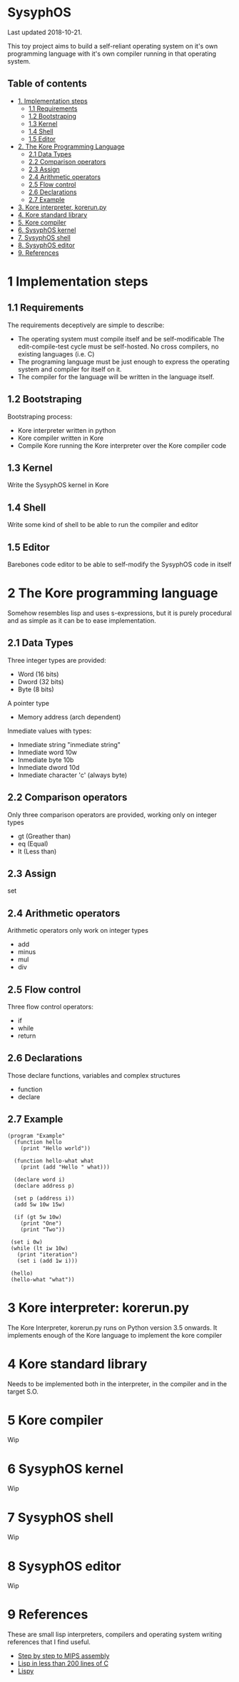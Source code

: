 SysyphOS
========

Last updated 2018-10-21.

This toy project aims to build a self-reliant operating system on it's
own programming language with it's own compiler running in that
operating system.

Table of contents
-----------------

- [1. Implementation steps](#implementation-steps)
  - [1.1 Requirements](#11-requirements)
  - [1.2 Bootstraping](#12-bootstraping)
  - [1.3 Kernel](#13-kernel)
  - [1.4 Shell](#14-shell)
  - [1.5 Editor](#15-editor)
- [2. The Kore Programming Language](#2-the-kore-programming-language)
  - [2.1 Data Types](#21-data-types)
  - [2.2 Comparison operators](#22-comparison-operators)
  - [2.3 Assign](#23-assign)
  - [2.4 Arithmetic operators](#24-arithmetic-operators)
  - [2.5 Flow control](#25-flow-control)
  - [2.6 Declarations](#26-declarations)
  - [2.7 Example](#27-example)
- [3. Kore interpreter, korerun.py](#3-kore-interpreter-korerunpy)
- [4. Kore standard library](#4-core-standard-library)
- [5. Kore compiler](#5-kore-compiler)
- [6. SysyphOS kernel](#6-sysyphos-kernel)
- [7. SysyphOS shell](#7-sysyphos-shell)
- [8. SysyphOS editor](#8-sysyphos-editor)
- [9. References](#9-references)

1 Implementation steps
======================

1.1 Requirements
----------------

The requirements deceptively are simple to describe:
- The operating system must compile itself and be self-modificable
  The edit-compile-test cycle must be self-hosted. No cross compilers,
  no existing languages (i.e. C)
- The programing language must be just enough to express the operating
  system and compiler for itself on it.
- The compiler for the language will be written in the language itself.

1.2 Bootstraping
----------------

Bootstraping process:

- Kore interpreter written in python
- Kore compiler written in Kore
- Compile Kore running the Kore interpreter over the
  Kore compiler code

1.3 Kernel
----------

Write the SysyphOS kernel in Kore

1.4 Shell
---------

Write some kind of shell to be able to run the compiler and editor

1.5 Editor
----------

Barebones code editor to be able to self-modify the SysyphOS code in
itself

2 The Kore programming language
===============================

Somehow resembles lisp and uses s-expressions, but it is purely
procedural and as simple as it can be to ease implementation.

2.1 Data Types
--------------

Three integer types are provided:

- Word  (16 bits)
- Dword (32 bits)
- Byte (8 bits)

A pointer type

- Memory address (arch dependent)

Inmediate values with types:

- Inmediate string     "inmediate string"
- Inmediate word       10w
- Inmediate byte       10b
- Inmediate dword      10d
- Inmediate character  'c' (always byte)

2.2 Comparison operators
------------------------

Only three comparison operators are provided, working only on integer
types

- gt (Greather than)
- eq (Equal)
- lt (Less than)

2.3 Assign
----------

set

2.4 Arithmetic operators
------------------------

Arithmetic operators only work on integer types

- add
- minus
- mul
- div

2.5 Flow control
----------------

Three flow control operators:

- if
- while
- return

2.6 Declarations
----------------

Those declare functions, variables and complex structures

- function
- declare

2.7 Example
-----------

```
(program "Example"
  (function hello
    (print "Hello world"))

  (function hello-what what
    (print (add "Hello " what)))

  (declare word i)
  (declare address p)

  (set p (address i))
  (add 5w 10w 15w)

  (if (gt 5w 10w)
    (print "One")
    (print "Two"))

 (set i 0w)
 (while (lt iw 10w)
   (print "iteration")
   (set i (add 1w i)))

 (hello)
 (hello-what "what"))
```

3 Kore interpreter: korerun.py
==============================

The Kore Interpreter, korerun.py runs on Python version 3.5
onwards. It implements enough of the Kore language to
implement the kore compiler

4 Kore standard library
=======================

Needs to be implemented both in the interpreter, in the compiler and
in the target S.O.

5 Kore compiler
===============

Wip

6 SysyphOS kernel
=================

Wip

7 SysyphOS shell
================

Wip

8 SysyphOS editor
=================

Wip

9 References
============

These are small lisp interpreters, compilers and operating system
writing references that I find useful.

- [Step by step to MIPS assembly](http://winfred-lu.blogspot.com/2010/06/step-by-step-to-mips-assembly.html)
- [Lisp in less than 200 lines of C](https://carld.github.io/2017/06/20/lisp-in-less-than-200-lines-of-c.html)
- [Lispy](http://norvig.com/lispy.html)

